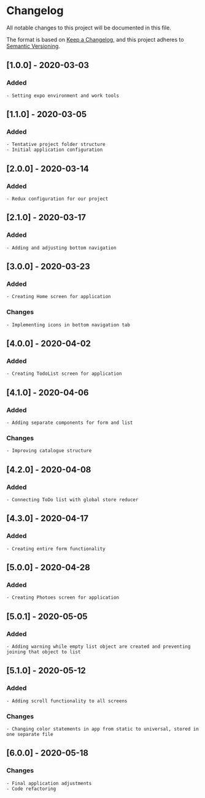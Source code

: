 # Changelog
All notable changes to this project will be documented in this file.

The format is based on [Keep a Changelog](https://keepachangelog.com/en/1.0.0/),
and this project adheres to [Semantic Versioning](https://semver.org/spec/v2.0.0.html).

## [1.0.0] - 2020-03-03

### Added

    - Setting expo environment and work tools

## [1.1.0] - 2020-03-05

### Added

    - Tentative project folder structure
    - Initial application configuration

## [2.0.0] - 2020-03-14

### Added

    - Redux configuration for our project

## [2.1.0] - 2020-03-17

### Added

    - Adding and adjusting bottom navigation

## [3.0.0] - 2020-03-23

### Added

    - Creating Home screen for application

### Changes

    - Implementing icons in bottom navigation tab

## [4.0.0] - 2020-04-02

### Added

    - Creating TodoList screen for application

## [4.1.0] - 2020-04-06

### Added

    - Adding separate components for form and list

### Changes

    - Improving catalogue structure

## [4.2.0] - 2020-04-08

### Added

    - Connecting ToDo list with global store reducer

## [4.3.0] - 2020-04-17

### Added

    - Creating entire form functionality

## [5.0.0] - 2020-04-28

### Added

    - Creating Photoes screen for application

## [5.0.1] - 2020-05-05

### Added

    - Adding warning while empty list object are created and preventing joining that object to list

## [5.1.0] - 2020-05-12

### Added

    - Adding scroll functionality to all screens

### Changes

    - Changing color statements in app from static to universal, stored in one separate file
    
## [6.0.0] - 2020-05-18

### Changes

    - Final application adjustments
    - Code refactoring